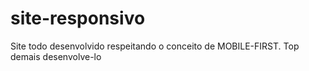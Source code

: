 # site-responsivo
Site todo desenvolvido respeitando o conceito de MOBILE-FIRST. Top demais desenvolve-lo
